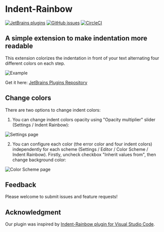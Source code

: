 # Indent-Rainbow

[![JetBrains plugins](https://img.shields.io/jetbrains/plugin/v/13308-indent-rainbow.svg)](https://plugins.jetbrains.com/plugin/13308-indent-rainbow)
[![GitHub issues](https://img.shields.io/github/issues/dima74/intellij-indent-rainbow)](https://github.com/dima74/intellij-indent-rainbow/issues)
[![CircleCI](https://circleci.com/gh/dima74/intellij-indent-rainbow.svg?style=svg)](https://circleci.com/gh/dima74/intellij-indent-rainbow)

## A simple extension to make indentation more readable

This extension colorizes the indentation in front of your text alternating four different colors on each step.

![Example](https://raw.githubusercontent.com/dima74/intellij-indent-rainbow/master/assets/example.png)

Get it here: [JetBrains Plugins Repository](https://plugins.jetbrains.com/plugin/13308-indent-rainbow)

## Change colors
There are two options to change indent colors:

1. You can change indent colors opacity using "Opacity multiplier" slider (Settings / Indent Rainbow):

  ![Settings page](https://raw.githubusercontent.com/dima74/intellij-indent-rainbow/master/assets/settings.png)

2. You can configure each color (the error color and four indent colors) independently for each scheme (Settings / Editor / Color Scheme / Indent Rainbow). Firstly, uncheck checkbox "Inherit values from", then change background color:

  ![Color Scheme page](https://raw.githubusercontent.com/dima74/intellij-indent-rainbow/master/assets/color-scheme.png)

## Feedback
Please welcome to submit issues and feature requests!

## Acknowledgment
Our plugin was inspired by [Indent-Rainbow plugin for Visual Studio Code](https://github.com/oderwat/vscode-indent-rainbow).

